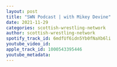 ```yaml
---
layout: post
title: "SWN Podcast | with Mikey Devine"
date: 2021-11-29
categories: scottish-wrestling-network
author: scottish-wrestling-network
spotify_track_id: 6mdfUf6idn5Yb0fNaXb6li
youtube_video_id: 
apple_track_id: 1000543395446
youtube_metadata: 
---
```

